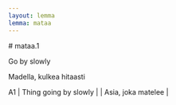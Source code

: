 ```yaml
---
layout: lemma
lemma: mataa
---
```


<div class="sense">
# <span class="sensename">mataa.1</span>

<span class="description">Go by slowly</span>

<span class="description">Madella, kulkea hitaasti</span>

A1 | Thing going by slowly |   | Asia, joka matelee |  

</div>

